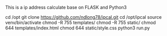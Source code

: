 This is a ip address calculate base on FLASK and Python3

cd /opt
git clone https://github.com/ndlong78/ipcal.git
cd /opt/ipcal
source venv/bin/activate
chmod -R 755 templates/
chmod -R 755 static/
chmod 644 templates/index.html
chmod 644 static/style.css
python3 run.py
